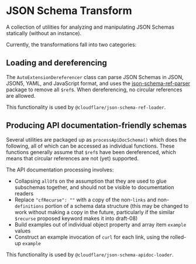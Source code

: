 # JSON Schema Transform

A collection of utilities for analyzing and manipulating JSON Schemas statically (without an instance).

Currently, the transformations fall into two categories:

## Loading and dereferencing

The `AutoExtensionDereferencer` class can parse JSON Schemas in JSON, JSON5, YAML, and JavaScript format, and uses the [json-schema-ref-parser](https://github.com/BigstickCarpet/json-schema-ref-parser) package to remove all `$ref`s.  When dereferencing, no circular references are allowed.

This functionality is used by `@cloudflare/json-schema-ref-loader`.

## Producing API documentation-friendly schemas

Several utilities are packaged up as `processApiDocSchema()`
which does the following, all of which can be accessed as
individual functions.  These functions generally assume that
`$ref`s have been dereferenced, which means that circular
references are not (yet) supported.

The API documentation processing involves:
* Collapsing `allOf`s on the assumption that they are used to glue subschemas together, and should not be visible to documentation readers
* Replace `"cfRecurse": ""` with a copy of the non-`links` and non-`definitions` portion of a schema data structure (this may be changed to work without making a copy in the future, particularly if the similar `$recurse` proposed keyword makes it into draft-08)
* Build examples out of individual object property and array item `example` values
* Construct an example invocation of `curl` for each link, using the rolled-up `example`

This functionality is used by `@cloudflare/json-schema-apidoc-loader`.
